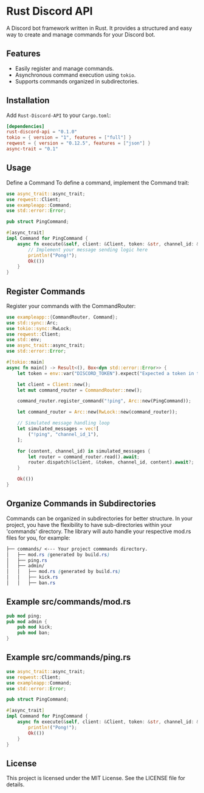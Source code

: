 # Rust Discord API

A Discord bot framework written in Rust. It provides a structured and easy way to create and manage commands for your Discord bot.

## Features

- Easily register and manage commands.
- Asynchronous command execution using `tokio`.
- Supports commands organized in subdirectories.

## Installation

Add `Rust-Discord-API` to your `Cargo.toml`:

```toml
[dependencies]
rust-discord-api = "0.1.0"
tokio = { version = "1", features = ["full"] }
reqwest = { version = "0.12.5", features = ["json"] }
async-trait = "0.1"
```

## Usage
Define a Command
To define a command, implement the Command trait:

```rust
use async_trait::async_trait;
use reqwest::Client;
use exampleapp::Command;
use std::error::Error;

pub struct PingCommand;

#[async_trait]
impl Command for PingCommand {
    async fn execute(&self, client: &Client, token: &str, channel_id: &str, _args: &str) -> Result<(), Box<dyn Error>> {
        // Implement your message sending logic here
        println!("Pong!");
        Ok(())
    }
}
```

## Register Commands
Register your commands with the CommandRouter:

```rust
use exampleapp::{CommandRouter, Command};
use std::sync::Arc;
use tokio::sync::RwLock;
use reqwest::Client;
use std::env;
use async_trait::async_trait;
use std::error::Error;

#[tokio::main]
async fn main() -> Result<(), Box<dyn std::error::Error>> {
    let token = env::var("DISCORD_TOKEN").expect("Expected a token in the environment");

    let client = Client::new();
    let mut command_router = CommandRouter::new();

    command_router.register_command("!ping", Arc::new(PingCommand));

    let command_router = Arc::new(RwLock::new(command_router));

    // Simulated message handling loop
    let simulated_messages = vec![
        ("!ping", "channel_id_1"),
    ];

    for (content, channel_id) in simulated_messages {
        let router = command_router.read().await;
        router.dispatch(&client, &token, channel_id, content).await?;
    }

    Ok(())
}
```

## Organize Commands in Subdirectories
Commands can be organized in subdirectories for better structure.
In your project, you have the flexibility to have sub-directories within your 'commands' directory.
The library will auto handle your respective mod.rs files for you, for example:

```css
├── commands/ <--- Your project commmands directory.
│   ├── mod.rs (generated by build.rs)
│   ├── ping.rs
│   ├── admin/
│   │   ├── mod.rs (generated by build.rs)
│   │   ├── kick.rs
│   │   ├── ban.rs
```

## Example src/commands/mod.rs

```rust
pub mod ping;
pub mod admin {
    pub mod kick;
    pub mod ban;
}
```

## Example src/commands/ping.rs

```rust
use async_trait::async_trait;
use reqwest::Client;
use exampleapp::Command;
use std::error::Error;

pub struct PingCommand;

#[async_trait]
impl Command for PingCommand {
    async fn execute(&self, client: &Client, token: &str, channel_id: &str, _args: &str) -> Result<(), Box<dyn Error>> {
        println!("Pong!");
        Ok(())
    }
}
```

## License
This project is licensed under the MIT License. See the LICENSE file for details.
